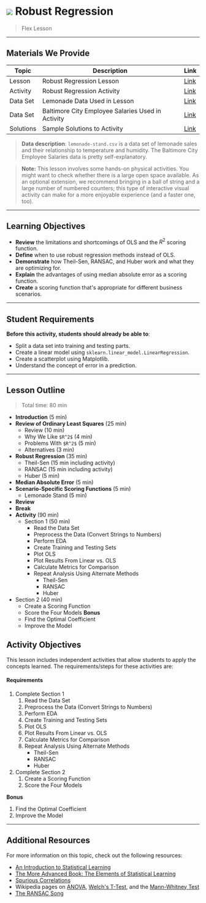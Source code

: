 <!---
Questions? Comments?
1. Log an issue to this repo to alert us of a problem.
2. Suggest an edit yourself by forking this repo, making edits, and submitting a pull request with your changes back to our master branch.
3. Reach out to the Data team on Slack and share your thoughts!
--->

# ![](https://ga-dash.s3.amazonaws.com/production/assets/logo-9f88ae6c9c3871690e33280fcf557f33.png) Robust Regression

> Flex Lesson

---

## Materials We Provide
<!--- This section is a table of contents for the activity. The table structure breaks down repo resources into types, distinguishing between notebooks and supporting materials. Note that the table below demonstrates the total possible range of materials. Most lessons won't require all of these categories. Also note that every item in the repo should get its own line and link. --->

| Topic | Description | Link |
| --- | --- | --- |
| Lesson | Robust Regression Lesson | [Link](./robust-regression.ipynb)|
| Activity | Robust Regression Activity | [Link](./baltimore-salaries-lab.ipynb)|
| Data Set | Lemonade Data Used in Lesson | [Link](./lemonade-stand.csv)|
| Data Set | Baltimore City Employee Salaries Used in Activity | [Link](./datasets/Baltimore_City_Employee_Salaries_2011.csv)|
| Solutions | Sample Solutions to Activity | [Link](./solution-code/baltimore-salaries-lab.ipynb)|


> **Data description**: `lemonade-stand.csv` is a data set of lemonade sales and their relationship to temperature and humidity. The Baltimore City Employee Salaries data is pretty self-explanatory.

> **Note:** This lesson involves some hands-on physical activities. You might want to check whether there is a large open
> space available. As an optional extension, we recommend bringing in a ball of string and a large number of numbered counters; this type of interactive visual activity can make for a more enjoyable experience (and a faster one, too).

---

## Learning Objectives
<!--- This section lists the lesson's learning objectives. For information on how to write clear learning objectives, review [this resource](http://ii.library.jhu.edu/2016/07/20/writing-effective-learning-objectives/). --->

- **Review** the limitations and shortcomings of OLS and the $R^2$ scoring function.
- **Define** when to use robust regression methods instead of OLS.
- **Demonstrate** how Theil-Sen, RANSAC, and Huber work and what they are optimizing for.
- **Explain** the advantages of using median absolute error as a scoring function.
- **Create** a scoring function that's appropriate for different business scenarios.

---

## Student Requirements
<!--- This section explains the relevant prerequisites — in other words, what students need to know to be able to benefit from and perform the tasks required in this activity/lab. List all of the relevant skills or prior learning objectives here. --->

**Before this activity, students should already be able to**:
- Split a data set into training and testing parts.
- Create a linear model using `sklearn.linear_model.LinearRegression`.
- Create a scatterplot using Matplotlib.
- Understand the concept of error in a prediction.

---

## Lesson Outline

<!--- This section outlines the lesson plan with relevant sections and subsections, providing both the total time required as well as suggestions for timing in each subsection. --->

> Total time: 80 min 

- **Introduction** (5 min)
- **Review of Ordinary Least Squares** (25 min)
    - Review (10 min)
	- Why We Like `$R^2$` (4 min)
	- Problems With `$R^2$` (5 min)
	- Alternatives (3 min)
- **Robust Regression** (35 min)
	- Theil-Sen (15 min including activity)
	- RANSAC (15 min including activity)
	- Huber (5 min)
- **Median Absolute Error** (5 min)
- **Scenario-Specific Scoring Functions** (5 min)
	- Lemonade Stand (5 min)
- **Review**
- **Break**
- **Activity** (90 min)
	- Section 1 (50 min)
   		- Read the Data Set
		- Preprocess the Data (Convert Strings to Numbers)
		- Perform EDA
		- Create Training and Testing Sets
		- Plot OLS
		- Plot Results From Linear vs. OLS
		- Calculate Metrics for Comparison
		- Repeat Analysis Using Alternate Methods
			- Theil-Sen
			- RANSAC
			- Huber
- Section 2 (40 min)
	- Create a Scoring Function
	- Score the Four Models
**Bonus**
	- Find the Optimal Coefficient
	- Improve the Model


## Activity Objectives
<!--- This section lists the learning objectives of the activity or lab.  --->

This lesson includes independent activities that allow students to apply the concepts learned. The requirements/steps for these activities are:

<!--- This section lists the exact requirements students have to perform in order to "complete" the activity.  --->
#### Requirements
1. Complete Section 1
   1. Read the Data Set
   1. Preprocess the Data (Convert Strings to Numbers)
   1. Perform EDA
   1. Create Training and Testing Sets
   1. Plot OLS
   1. Plot Results From Linear vs. OLS
   1. Calculate Metrics for Comparison
   1. Repeat Analysis Using Alternate Methods
      - Theil-Sen
      - RANSAC
      - Huber
1. Complete Section 2
   1. Create a Scoring Function
   1. Score the Four Models

**Bonus**
1. Find the Optimal Coefficient
1. Improve the Model

---

## Additional Resources
<!--- List of potential sources that may help or inform the students' ability to complete the tasks required. This might include reference sites, examples, or tutorials for "getting started." --->

For more information on this topic, check out the following resources:
- [An Introduction to Statistical Learning](http://www-bcf.usc.edu/~gareth/ISL/)
- [The More Advanced Book: The Elements of Statistical Learning](http://web.stanford.edu/~hastie/ElemStatLearn/)
- [Spurious Correlations](http://www.tylervigen.com/spurious-correlations)
- Wikipedia pages on [ANOVA](https://en.wikipedia.org/wiki/Analysis_of_variance), [Welch's T-Test](https://en.wikipedia.org/wiki/Welch's_t-test), and the [Mann-Whitney Test](https://en.wikipedia.org/wiki/Mann%E2%80%93Whitney_U_test)
- [The RANSAC Song](http://danielwedge.com/ransac/)
